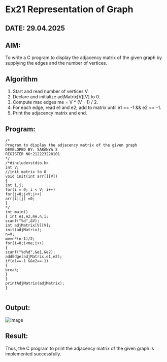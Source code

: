 # Ex21 Representation of Graph
## DATE: 29.04.2025
## AIM:
To write a C program to display the adjacency matrix of the given graph by supplying the edges and the number of vertices.

## Algorithm
1. Start and read number of vertices V.
2. Declare and initialize adjMatrix[V][V] to 0.
3. Compute max edges me = V * (V - 1) / 2.
4. For each edge, read e1 and e2; add to matrix until e1 == -1 && e2 == -1.
5. Print the adjacency matrix and end.
## Program:
```
/*
Program to display the adjacency matrix of the given graph
DEVELOPED BY: SARANYA S
REGISTER NO:212223220101
*/
/*#include<stdio.h>
int V;
//init matrix to 0
void init(int arr[][V])
{
int i,j;
for(i = 0; i < V; i++)
for(j=0;j<V;j++)
arr[i][j] =0;
}
*/
int main()
{ int e1,e2,me,n,i;
scanf("%d",&V);
int adjMatrix[V][V];
init(adjMatrix);
n=V;
me=n*(n-1)/2;
for(i=0;i<me;i++)
{
scanf("%d%d",&e1,&e2);
addEdge(adjMatrix,e1,e2);
if(e1==-1 &&e2==-1)
{
break;
}
}
printAdjMatrix(adjMatrix);
}


```

## Output:

![image](https://github.com/user-attachments/assets/3d9c12e1-544b-4d2a-b826-514c1667b7f6)


## Result:
Thus, the C program to print the adjacency matrix of the given graph is implemented successfully.
